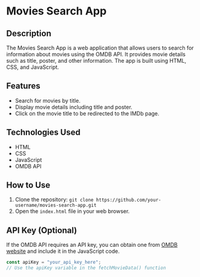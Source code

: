 # Movies Search App

## Description

The Movies Search App is a web application that allows users to search for information about movies using the OMDB API. It provides movie details such as title, poster, and other information. The app is built using HTML, CSS, and JavaScript.


## Features

- Search for movies by title.
- Display movie details including title and poster.
- Click on the movie title to be redirected to the IMDb page.

## Technologies Used

- HTML
- CSS
- JavaScript
- OMDB API

## How to Use

1. Clone the repository: `git clone https://github.com/your-username/movies-search-app.git`
2. Open the `index.html` file in your web browser.


## API Key (Optional)

If the OMDB API requires an API key, you can obtain one from [OMDB website](https://www.omdbapi.com/) and include it in the JavaScript code.

```javascript
const apiKey = "your_api_key_here";
// Use the apiKey variable in the fetchMovieData() function

